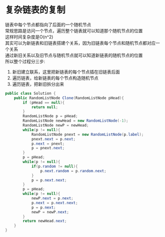 # 复杂链表的复制
链表中每个节点都指向了后面的一个随机节点  
常规思路是访问一个节点，遍历整个链表就可以知道那个随机节点的位置  
这样时间复杂度是O(n^2)  
其实可以为新链表和旧链表搭建个关系，因为旧链表每个节点和随机节点都对应一个关系  
通过新旧关系以及旧节点与随机节点就可以知道新链表的随机节点的位置  
所以整个过程分三步:
1. 新旧建立联系，这里把新链表的每个节点插在旧链表后面
2. 遍历链表，给新链表的每个节点构造随机节点
3. 遍历链表，把新旧拆分出来

``` Java
public class Solution {
    public RandomListNode Clone(RandomListNode pHead){
        if (pHead == null){
            return null;
        }
        RandomListNode p = pHead;
        RandomListNode newHead = new RandomListNode(-1);
        RandomListNode newP = newHead;
        while(p != null){
            RandomListNode pnext = new RandomListNode(p.label);
            pnext.next = p.next;
            p.next = pnext;
            p = pnext.next;
        }
        p = pHead;
        while(p != null){
            if(p.random != null){
                p.next.random = p.random.next;
            }
            p = p.next.next;
        }
        p = pHead;
        while(p != null){
            newP.next = p.next;
            p.next = p.next.next;
            p = p.next;
            newP = newP.next;
        }
        return newHead.next;
    }
}
```